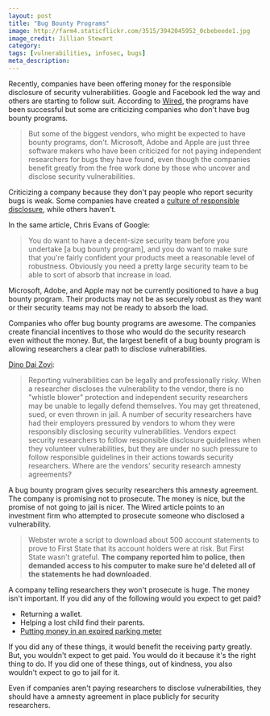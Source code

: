 ```yaml
---
layout: post
title: "Bug Bounty Programs"
image: http://farm4.staticflickr.com/3515/3942045952_0cbebeede1.jpg
image_credit: Jillian Stewart
category: 
tags: [vulnerabilities, infosec, bugs]
meta_description: 
---
```


Recently, companies have been offering money for the responsible disclosure of security vulnerabilities. Google and Facebook led the way and others are starting to follow suit. According to [Wired][1], the programs have been successful but some are criticizing companies who don't have bug bounty programs.

> But some of the biggest vendors, who might be expected to have bounty programs, don't. Microsoft, Adobe and Apple are just three software makers who have been criticized for not paying independent researchers for bugs they have found, even though the companies benefit greatly from the free work done by those who uncover and disclose security vulnerabilities.

Criticizing a company because they don't pay people who report security bugs is weak. Some companies have created a [culture of responsible disclosure][4], while others haven't.

In the same article, Chris Evans of Google:

> You do want to have a decent-size security team before you undertake [a bug bounty program], and you do want to make sure that you're fairly confident your products meet a reasonable level of robustness. Obviously you need a pretty large security team to be able to sort of absorb that increase in load.

Microsoft, Adobe, and Apple may not be currently positioned to have a bug bounty program. Their products may not be as securely robust as they want or their security teams may not be ready to absorb the load.

Companies who offer bug bounty programs are awesome. The companies create financial incentives to those who would do the security research even without the money. But, the largest benefit of a bug bounty program is allowing researchers a clear path to disclose vulnerabilities.

[Dino Dai Zovi][2]:

> Reporting vulnerabilities can be legally and professionally risky.  When a researcher discloses the vulnerability to the vendor, there is no "whistle blower" protection and independent security researchers may be unable to legally defend themselves.  You may get threatened, sued, or even thrown in jail.  A number of security researchers have had their employers pressured by vendors to whom they were responsibly disclosing security vulnerabilities.  Vendors expect security researchers to follow responsible disclosure guidelines when they volunteer vulnerabilities, but they are under no such pressure to follow responsible guidelines in their actions towards security researchers.  Where are the vendors' security research amnesty agreements?

A bug bounty program gives security researchers this amnesty agreement. The company is promising not to prosecute. The money is nice, but the promise of not going to jail is nicer. The Wired article points to an investment firm who attempted to prosecute someone who disclosed a vulnerability.

> Webster wrote a script to download about 500 account statements to prove to First State that its account holders were at risk. But First State wasn't grateful. __The company reported him to police, then demanded access to his computer to make sure he'd deleted all of the statements he had downloaded__.

A company telling researchers they won't prosecute is huge. The money isn't important. If you did any of the following would you expect to get paid?

* Returning a wallet.
* Helping a lost child find their parents.
* [Putting money in an expired parking meter][3]

If you did any of these things, it would benefit the receiving party greatly. But, you wouldn't expect to get paid. You would do it because it's the right thing to do. If you did one of these things, out of kindness, you also wouldn't expect to go to jail for it.

Even if companies aren't paying researchers to disclose vulnerabilities, they should have a amnesty agreement in place publicly for security researchers.

[1]: http://www.wired.com/threatlevel/2012/11/bug-bounties/all/
[2]: http://blog.trailofbits.com/2009/03/22/no-more-free-bugs/
[3]: http://theexpiredmeter.com/2009/04/parking-ticket-geek-arrestedalmost/
[4]: /2012/08/company-culture-is-defined-by-you-and-your-actions/
